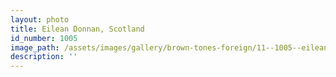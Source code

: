 ```yaml
---
layout: photo
title: Eilean Donnan, Scotland
id_number: 1005
image_path: /assets/images/gallery/brown-tones-foreign/11--1005--eilean-donnan--scotland.jpg
description: ''
---
```

